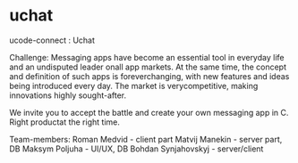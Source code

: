 # uchat
ucode-connect : Uchat

Challenge: Messaging apps have become an essential tool in everyday life and an undisputed leader onall app markets. At the same time, the concept and definition of such apps is foreverchanging, with new features and ideas being introduced every day. The market is verycompetitive, making innovations highly sought-after.

We invite you to accept the battle and create your own messaging app in C. Right productat the right time.



Team-members: Roman Medvid - client part
              Matvij Manekin - server part, DB
              Maksym Poljuha - UI/UX, DB
              Bohdan Synjahovskyj - server/client

